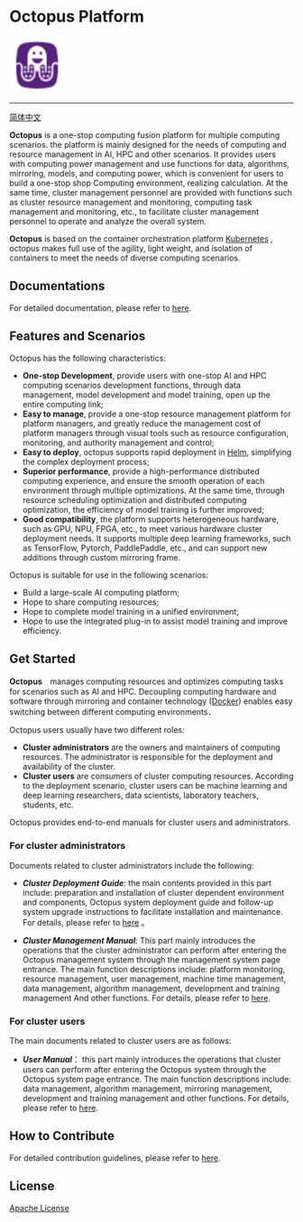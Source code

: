 # Octopus Platform

<img src="./logo.png" width="100">

---

[简体中文](./readme.md)

**Octopus** is a one-stop computing fusion platform for multiple computing scenarios. the platform is mainly designed for the needs of computing and resource management in AI, HPC and other scenarios. It provides users with computing power management and use functions for data, algorithms, mirroring, models, and computing power, which is convenient for users to build a one-stop shop Computing environment, realizing calculation.
At the same time, cluster management personnel are provided with functions such as cluster resource management and monitoring, computing task management and monitoring, etc., to facilitate cluster management personnel to operate and analyze the overall system.

**Octopus** is based on the container orchestration platform [Kubernetes](https://kubernetes.io/zh/docs/concepts/overview/what-is-kubernetes) , octopus makes full use of the agility, light weight, and isolation of containers to meet the needs of diverse computing scenarios.

## Documentations

For detailed documentation, please refer to [here](https:///octopus.pcl.ac.cn/docs/introduction/intro).

## Features and Scenarios

Octopus has the following characteristics:

- **One-stop Development**, provide users with one-stop AI and HPC computing scenarios development functions, through data management, model development and model training, open up the entire computing link;
- **Easy to manage**, provide a one-stop resource management platform for platform managers, and greatly reduce the management cost of platform managers through visual tools such as resource configuration, monitoring, and authority management and control;
- **Easy to deploy**, octopus supports rapid deployment in [Helm](https://helm.sh), simplifying the complex deployment process;
- **Superior performance**, provide a high-performance distributed computing experience, and ensure the smooth operation of each environment through multiple optimizations. At the same time, through resource scheduling optimization and distributed computing optimization, the efficiency of model training is further improved;
- **Good compatibility**, the platform supports heterogeneous hardware, such as GPU, NPU, FPGA, etc., to meet various hardware cluster deployment needs. It supports multiple deep learning frameworks, such as TensorFlow, Pytorch, PaddlePaddle, etc., and can support new additions through custom mirroring frame.

Octopus is suitable for use in the following scenarios:

- Build a large-scale AI computing platform;
- Hope to share computing resources;
- Hope to complete model training in a unified environment;
- Hope to use the integrated plug-in to assist model training and improve efficiency.

## Get Started

**Octopus**　manages computing resources and optimizes computing tasks for scenarios such as AI and HPC. Decoupling computing hardware and software through mirroring and container technology ([Docker](https://docs.docker.com)) enables easy switching between different computing environments．

Octopus users usually have two different roles:

- **Cluster administrators** are the owners and maintainers of computing resources. The administrator is responsible for the deployment and availability of the cluster.
- **Cluster users** are consumers of cluster computing resources. According to the deployment scenario, cluster users can be machine learning and deep learning researchers, data scientists, laboratory teachers, students, etc.

Octopus provides end-to-end manuals for cluster users and administrators.

### For cluster administrators

Documents related to cluster administrators include the following:

- ***Cluster Deployment Guide***: the main contents provided in this part include: preparation and installation of cluster dependent environment and components, Octopus system deployment guide and follow-up system upgrade instructions to facilitate installation and maintenance. For details, please refer to [here](https://octopus.pcl.ac.cn/docs/deployment/environment) 。

- ***Cluster Management Manual***: This part mainly introduces the operations that the cluster administrator can perform after entering the Octopus management system through the management system page entrance. The main function descriptions include: platform monitoring, resource management, user management, machine time management, data management, algorithm management, development and training management And other functions. For details, please refer to [here](https://octopus.pcl.ac.cn/docs/management/intro).

### For cluster users

The main documents related to cluster users are as follows:

- ***User Manual***： this part mainly introduces the operations that cluster users can perform after entering the Octopus system through the Octopus system page entrance. The main function descriptions include: data management, algorithm management, mirroring management, development and training management and other functions. For details, please refer to [here](https://octopus.pcl.ac.cn/docs/manual/intro).

## How to Contribute

For detailed contribution guidelines, please refer to [here](https://octopus.pcl.ac.cn/docs/community/contribution).

## License

[Apache License](https://octopus.pcl.ac.cn/docs/community/LICENSE)
